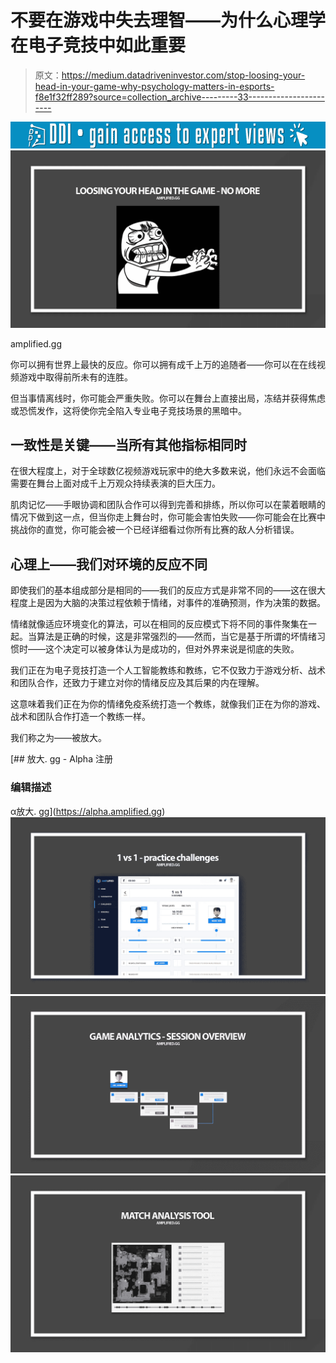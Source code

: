 # 不要在游戏中失去理智——为什么心理学在电子竞技中如此重要

> 原文：<https://medium.datadriveninvestor.com/stop-loosing-your-head-in-your-game-why-psychology-matters-in-esports-f8e1f32ff289?source=collection_archive---------33----------------------->

[![](img/470461fd7115b7be6636b48da0b8d556.png)](http://www.track.datadriveninvestor.com/1B9E)![](img/d756af25a13467591de7b794c9a8e271.png)

amplified.gg

你可以拥有世界上最快的反应。你可以拥有成千上万的追随者——你可以在在线视频游戏中取得前所未有的连胜。

但当事情离线时，你可能会严重失败。你可以在舞台上直接出局，冻结并获得焦虑或恐慌发作，这将使你完全陷入专业电子竞技场景的黑暗中。

## 一致性是关键——当所有其他指标相同时

在很大程度上，对于全球数亿视频游戏玩家中的绝大多数来说，他们永远不会面临需要在舞台上面对成千上万观众持续表演的巨大压力。

肌肉记忆——手眼协调和团队合作可以得到完善和排练，所以你可以在蒙着眼睛的情况下做到这一点，但当你走上舞台时，你可能会害怕失败——你可能会在比赛中挑战你的直觉，你可能会被一个已经详细看过你所有比赛的敌人分析错误。

## 心理上——我们对环境的反应不同

即使我们的基本组成部分是相同的——我们的反应方式是非常不同的——这在很大程度上是因为大脑的决策过程依赖于情绪，对事件的准确预测，作为决策的数据。

情绪就像适应环境变化的算法，可以在相同的反应模式下将不同的事件聚集在一起。当算法是正确的时候，这是非常强烈的——然而，当它是基于所谓的坏情绪习惯时——这个决定可以被身体认为是成功的，但对外界来说是彻底的失败。

我们正在为电子竞技打造一个人工智能教练和教练，它不仅致力于游戏分析、战术和团队合作，还致力于建立对你的情绪反应及其后果的内在理解。

这意味着我们正在为你的情绪免疫系统打造一个教练，就像我们正在为你的游戏、战术和团队合作打造一个教练一样。

我们称之为——被放大。

[](https://alpha.amplified.gg) [## 放大. gg - Alpha 注册

### 编辑描述

α放大. gg](https://alpha.amplified.gg) ![](img/365fd4fd6cd4411f0e9cd44dd1e8a47e.png)![](img/693bbffee93ddafdf5d796cfd0ae3df8.png)![](img/df9714b8e675d9e034fe5220413bc6ed.png)
